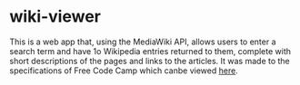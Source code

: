 # wiki-viewer
This is a web app that, using the MediaWiki API, allows users to enter a search term and have 1o Wikipedia entries returned to them, complete with short descriptions of the pages and links to the articles. It was made to the specifications of Free Code Camp which canbe viewed [here](https://www.freecodecamp.org/challenges/build-a-wikipedia-viewer).

